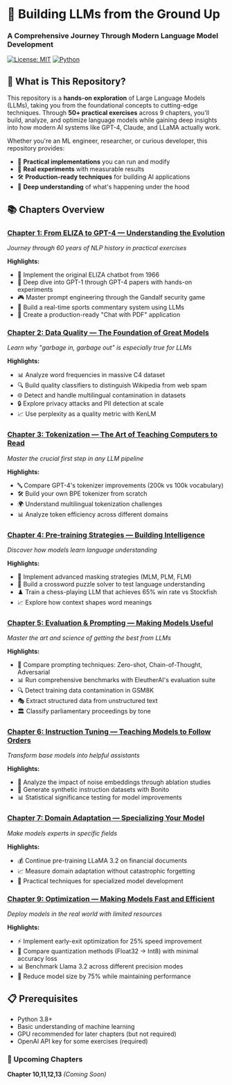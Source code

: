 # 🤖 Building LLMs from the Ground Up
### A Comprehensive Journey Through Modern Language Model Development

[![License: MIT](https://img.shields.io/badge/License-MIT-yellow.svg)](https://opensource.org/licenses/MIT)
[![Python](https://img.shields.io/badge/python-3.8+-blue.svg)](https://www.python.org/downloads/)

## 🎯 What is This Repository?

This repository is a **hands-on exploration** of Large Language Models (LLMs), taking you from the foundational concepts to cutting-edge techniques. Through **50+ practical exercises** across 9 chapters, you'll build, analyze, and optimize language models while gaining deep insights into how modern AI systems like GPT-4, Claude, and LLaMA actually work.

Whether you're an ML engineer, researcher, or curious developer, this repository provides:
- 📝 **Practical implementations** you can run and modify
- 🔬 **Real experiments** with measurable results
- 🛠️ **Production-ready techniques** for building AI applications
- 🧠 **Deep understanding** of what's happening under the hood

## 📚 Chapters Overview

### [Chapter 1: From ELIZA to GPT-4 — Understanding the Evolution](./Chapter%201/)
*Journey through 60 years of NLP history in practical exercises*

**Highlights:**
- 🤖 Implement the original ELIZA chatbot from 1966
- 📖 Deep dive into GPT-1 through GPT-4 papers with hands-on experiments
- 🎮 Master prompt engineering through the Gandalf security game
- 🏀 Build a real-time sports commentary system using LLMs
- 💬 Create a production-ready "Chat with PDF" application

### [Chapter 2: Data Quality — The Foundation of Great Models](./Chapter%202/)
*Learn why "garbage in, garbage out" is especially true for LLMs*

**Highlights:**
- 📊 Analyze word frequencies in massive C4 dataset
- 🔍 Build quality classifiers to distinguish Wikipedia from web spam
- 🌐 Detect and handle multilingual contamination in datasets
- 🔒 Explore privacy attacks and PII detection at scale
- 📈 Use perplexity as a quality metric with KenLM

### [Chapter 3: Tokenization — The Art of Teaching Computers to Read](./Chapter%203/)
*Master the crucial first step in any LLM pipeline*

**Highlights:**
- 🔤 Compare GPT-4's tokenizer improvements (200k vs 100k vocabulary)
- 🛠️ Build your own BPE tokenizer from scratch
- 🌍 Understand multilingual tokenization challenges
- 📊 Analyze token efficiency across different domains

### [Chapter 4: Pre-training Strategies — Building Intelligence](./Chapter%204/)
*Discover how models learn language understanding*

**Highlights:**
- 🧩 Implement advanced masking strategies (MLM, PLM, FLM)
- 🎯 Build a crossword puzzle solver to test language understanding
- ♟️ Train a chess-playing LLM that achieves 65% win rate vs Stockfish
- 📈 Explore how context shapes word meanings

### [Chapter 5: Evaluation & Prompting — Making Models Useful](./Chapter%205/)
*Master the art and science of getting the best from LLMs*

**Highlights:**
- 🧪 Compare prompting techniques: Zero-shot, Chain-of-Thought, Adversarial
- 📊 Run comprehensive benchmarks with EleutherAI's evaluation suite
- 🔍 Detect training data contamination in GSM8K
- 🎭 Extract structured data from unstructured text
- 🏛️ Classify parliamentary proceedings by tone

### [Chapter 6: Instruction Tuning — Teaching Models to Follow Orders](./Chapter%206/)
*Transform base models into helpful assistants*

**Highlights:**
- 🎯 Analyze the impact of noise embeddings through ablation studies
- 🤖 Generate synthetic instruction datasets with Bonito
- 📊 Statistical significance testing for model improvements

### [Chapter 7: Domain Adaptation — Specializing Your Model](./Chapter%207/)
*Make models experts in specific fields*

**Highlights:**
- 💰 Continue pre-training LLaMA 3.2 on financial documents
- 📈 Measure domain adaptation without catastrophic forgetting
- 🔧 Practical techniques for specialized model development

### [Chapter 9: Optimization — Making Models Fast and Efficient](./Chapter%209/)
*Deploy models in the real world with limited resources*

**Highlights:**
- ⚡ Implement early-exit optimization for 25% speed improvement
- 🔢 Compare quantization methods (Float32 → Int8) with minimal accuracy loss
- 📊 Benchmark Llama 3.2 across different precision modes
- 💾 Reduce model size by 75% while maintaining performance

## 📋 Prerequisites

- Python 3.8+
- Basic understanding of machine learning
- GPU recommended for later chapters (but not required)
- OpenAI API key for some exercises (required)

### 🚧 Upcoming Chapters

**Chapter 10,11,12,13** *(Coming Soon)*